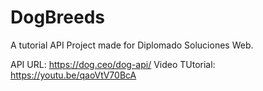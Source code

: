 # DogBreeds
A tutorial API Project made for Diplomado Soluciones Web.

API URL: https://dog.ceo/dog-api/
Video TUtorial: https://youtu.be/qaoVtV70BcA
